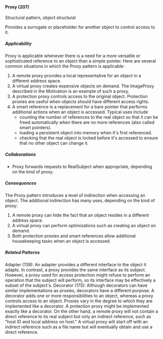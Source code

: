 #### Proxy (207)

Structural pattern, object structural

Provides a surrogate or placeholder for another object to control access to it.

##### Applicability

Proxy is applicable whenever there is a need for a more versatile or sophisticated reference to an object than a simple pointer. Here are several common situations in
which the Proxy pattern is applicable:

 1. A remote proxy provides a local representative for an object in a different address space.
 2. A virtual proxy creates expensive objects on demand. The ImageProxy described in the Motivation is an example of such a proxy.
 3. A protection proxy controls access to the original object. Protection proxies are useful when objects should have different access rights.
 4. A smart reference is a replacement for a bare pointer that performs additional actions when an object is accessed. Typical uses include
    - counting the number of references to the real object so that it can be freed automatically when there are no more references (also called smart pointers).
    - loading a persistent object into memory when it's first referenced.
    - checking that the real object is locked before it's accessed to ensure that no other object can change it.

##### Collaborations

 * Proxy forwards requests to RealSubject when appropriate, depending on the kind of proxy.

##### Consequences

The Proxy pattern introduces a level of indirection when accessing an object. The additional indirection has many uses, depending on the kind of proxy:

 1. A remote proxy can hide the fact that an object resides in a different address space.
 2. A virtual proxy can perform optimizations such as creating an object on demand.
 3. Both protection proxies and smart references allow additional housekeeping tasks when an object is accessed.

##### Related Patterns

Adapter (139): An adapter provides a different interface to the object it adapts. In contrast, a proxy provides the same interface as its subject. However, a proxy used for access protection might refuse to perform an operation that the subject will perform, so its interface may be effectively a subset of the subject's. Decorator (175): Although decorators can have similar implementations as proxies, decorators have a different purpose. A decorator adds one or more responsibilities to an object, whereas a proxy controls access to an object. Proxies vary in the degree to which they are implemented like a decorator. A protection proxy might be implemented exactly like a decorator. On the other hand, a remote proxy will not contain a direct reference to its real subject but only an indirect reference, such as "host ID and local address on host." A virtual proxy will start off with an indirect reference such as a file name but will eventually obtain and use a direct reference.
